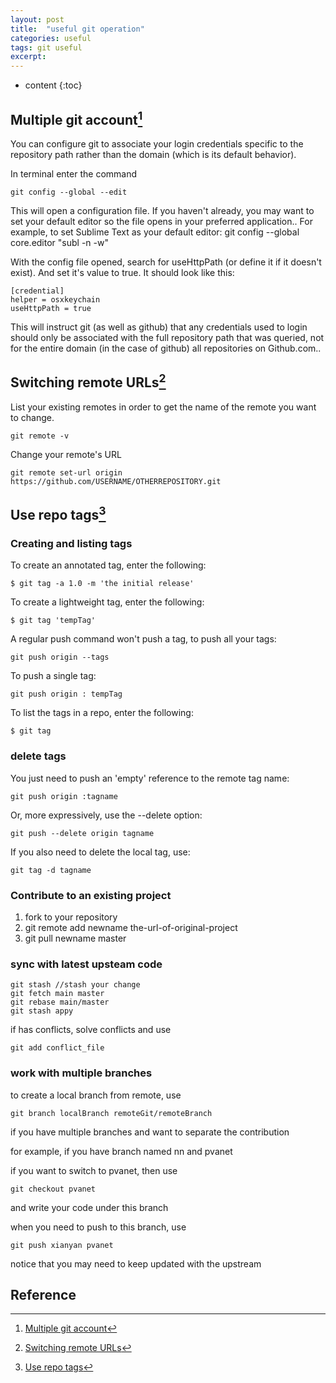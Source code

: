 ```yaml
---
layout: post
title:  "useful git operation"
categories: useful
tags: git useful
excerpt: 
---
```

* content
{:toc}

## Multiple git account[^3]

[^3]: [Multiple git account](http://mherman.org/blog/2013/09/16/managing-multiple-github-accounts/#.Vp7VHTZZEUV)

You can configure git to associate your login credentials specific to the repository path rather than the domain (which is its default behavior).

In terminal enter the command

```
git config --global --edit
```
This will open a configuration file. If you haven't already, you may want to set your default editor so the file opens in your preferred application.. For example, to set Sublime Text as your default editor: git config --global core.editor "subl -n -w"

With the config file opened, search for useHttpPath (or define it if it doesn't exist). And set it's value to true. It should look like this:

```
[credential]
helper = osxkeychain
useHttpPath = true
```

This will instruct git (as well as github) that any credentials used to login should only be associated with the full repository path that was queried, not for the entire domain (in the case of github) all repositories on Github.com..


## Switching remote URLs[^0]
[^0]: [Switching remote URLs](https://help.github.com/articles/changing-a-remote-s-url/)

List your existing remotes in order to get the name of the remote you want to change.

```
git remote -v
```

Change your remote's URL

```
git remote set-url origin https://github.com/USERNAME/OTHERREPOSITORY.git
```


## Use repo tags[^1]
### Creating and listing tags
To create an annotated tag, enter the following:

```
$ git tag -a 1.0 -m 'the initial release'
```

To create a lightweight tag, enter the following:

```
$ git tag 'tempTag'
```

A regular push command won't push a tag, to push all your tags:

```
git push origin --tags
```

To push a single tag:

```
git push origin : tempTag
```

To list the tags in a repo, enter the following:

```
$ git tag
```

### delete tags
You just need to push an 'empty' reference to the remote tag name:

```
git push origin :tagname
```

Or, more expressively, use the --delete option:

```
git push --delete origin tagname
```

If you also need to delete the local tag, use:

```
git tag -d tagname
```

[^1]: [Use repo tags](https://confluence.atlassian.com/bitbucket/use-repo-tags-321860179.html)

### Contribute to an existing project

1. fork to your repository
2. git remote add newname the-url-of-original-project
3. git pull newname master

### sync with latest upsteam code

```
git stash //stash your change
git fetch main master
git rebase main/master
git stash appy
```

if has conflicts, solve conflicts and use 

```
git add conflict_file
```

### work with multiple branches
to create a local branch from remote, use

```
git branch localBranch remoteGit/remoteBranch
```

if you have multiple branches and want to separate the contribution

for example, if you have branch named nn and pvanet

if you want to switch to pvanet, then use 

```
git checkout pvanet
```

and write your code under this branch

when you need to push to this branch, use 

```
git push xianyan pvanet
```

notice that you may need to keep updated with the upstream

## Reference
